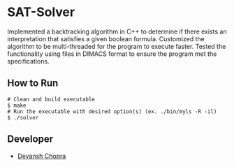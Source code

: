 # SAT-Solver
Implemented a backtracking algorithm in C++ to determine if there exists an interpretation that satisfies a given boolean formula. Customized the algorithm to be multi-threaded for the program to execute faster. Tested the functionality using files in DIMACS format to ensure the program met the specifications.

## How to Run
```
# Clean and build executable
$ make
# Run the executable with desired option(s) (ex. ./bin/myls -R -il)
$ ./solver
```

## Developer
- [Devansh Chopra](https://github.com/dchop)